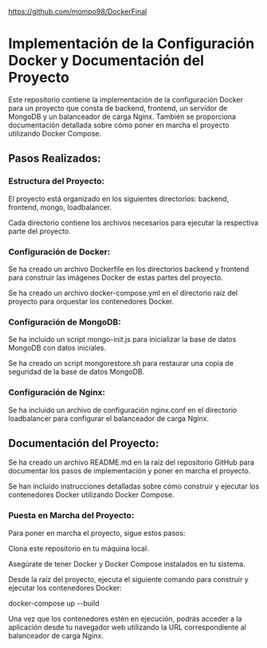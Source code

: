 https://github.com/mompo98/DockerFinal

# Implementación de la Configuración Docker y Documentación del Proyecto

Este repositorio contiene la implementación de la configuración Docker para un proyecto que consta de backend, frontend, un servidor de MongoDB y un balanceador de carga Nginx. También se proporciona documentación detallada sobre cómo poner en marcha el proyecto utilizando Docker Compose.

## Pasos Realizados:

### Estructura del Proyecto:

El proyecto está organizado en los siguientes directorios: backend, frontend, mongo, loadbalancer.

Cada directorio contiene los archivos necesarios para ejecutar la respectiva parte del proyecto.

### Configuración de Docker:

Se ha creado un archivo Dockerfile en los directorios backend y frontend para construir las imágenes Docker de estas partes del proyecto.

Se ha creado un archivo docker-compose.yml en el directorio raíz del proyecto para orquestar los contenedores Docker.

### Configuración de MongoDB:

Se ha incluido un script mongo-init.js para inicializar la base de datos MongoDB con datos iniciales.

Se ha creado un script mongorestore.sh para restaurar una copia de seguridad de la base de datos MongoDB.

### Configuración de Nginx:

Se ha incluido un archivo de configuración nginx.conf en el directorio loadbalancer para configurar el balanceador de carga Nginx.

## Documentación del Proyecto:

Se ha creado un archivo README.md en la raíz del repositorio GitHub para documentar los pasos de implementación y poner en marcha el proyecto.

Se han incluido instrucciones detalladas sobre cómo construir y ejecutar los contenedores Docker utilizando Docker Compose.

### Puesta en Marcha del Proyecto:

Para poner en marcha el proyecto, sigue estos pasos:

Clona este repositorio en tu máquina local.

Asegúrate de tener Docker y Docker Compose instalados en tu sistema.

Desde la raíz del proyecto, ejecuta el siguiente comando para construir y ejecutar los contenedores Docker:

docker-compose up --build

Una vez que los contenedores estén en ejecución, podrás acceder a la aplicación desde tu navegador web utilizando la URL correspondiente al balanceador de carga Nginx.
